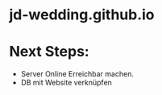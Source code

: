 # jd-wedding.github.io

# Next Steps:
- Server Online Erreichbar machen.
- DB mit Website verknüpfen